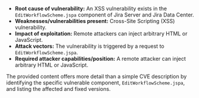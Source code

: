 - **Root cause of vulnerability:** An XSS vulnerability exists in the `EditWorkflowScheme.jspa` component of Jira Server and Jira Data Center.
- **Weaknesses/vulnerabilities present:** Cross-Site Scripting (XSS) vulnerability.
- **Impact of exploitation:** Remote attackers can inject arbitrary HTML or JavaScript.
- **Attack vectors:** The vulnerability is triggered by a request to `EditWorkflowScheme.jspa`.
- **Required attacker capabilities/position:** A remote attacker can inject arbitrary HTML or JavaScript.

The provided content offers more detail than a simple CVE description by identifying the specific vulnerable component, `EditWorkflowScheme.jspa`, and listing the affected and fixed versions.